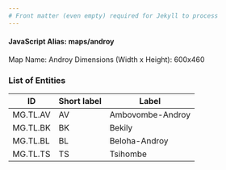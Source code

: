 ```yaml
---
# Front matter (even empty) required for Jekyll to process
---
```


#### JavaScript Alias: maps/androy

Map Name: Androy
Dimensions (Width x Height): 600x460

### List of Entities

| ID       | Short label | Label            |
| -------- | ----------- | ---------------- |
MG.TL.AV|AV|Ambovombe-Androy
MG.TL.BK|BK|Bekily
MG.TL.BL|BL|Beloha-Androy
MG.TL.TS|TS|Tsihombe
